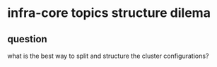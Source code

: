 # infra-core topics structure dilema
## question
what is the best way to split and structure the cluster configurations? 